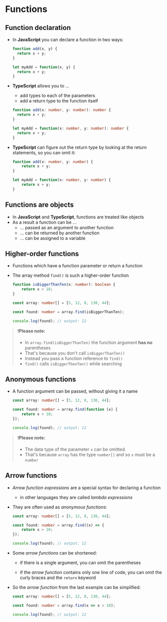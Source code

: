 # Functions

## Function declaration

- In **JavaScript** you can declare a function in two ways:

  ```javascript [0|1-3|5-7]
  function add(x, y) {
  	return x + y;
  }
  
  let myAdd = function(x, y) {
  	return x + y;
  }
  ```
  <!---->

- **TypeScript** allows you to ... 

  - add types to each of the parameters 
  - add a return type to the function itself

  ```typescript [1-3|5-7]
  function add(x: number, y: number): number {
  	return x + y;
  }
  
  let myAdd = function(x: number, y: number): number {
  	return x + y;
  }
  ```

<!---->

- **TypeScript** can figure out the return type by looking at the return statements, so you can omit it:

  ```typescript [0|1-3|5-7]
  function add(x: number, y: number) {
      return x + y;
  }
  
  let myAdd = function(x: number, y: number) {
      return x + y;
  }
  ```

## Functions are objects

- In **JavaScript** and **TypeScript**, functions are treated like objects
- As a result a function can be ...
  - ... passed as an argument to another function
  - ... can be returned by another function
  - ... can be assigned to a variable

## Higher-order functions

- Functions which have a function parameter or return a function

- The array method `find()` is such a higher-order function

  ```typescript [0|1-3|5|7|9]
  function isBiggerThanTen(x: number): boolean {
      return x > 10;
  }
  
  const array: number[] = [5, 12, 8, 130, 44];
  
  const found: number = array.find(isBiggerThanTen);
  
  console.log(found); // output: 12
  ```

<!---->

> ❗**Please note:** 
> - In `array.find(isBiggerThanTen)` the function argument  **has no** parentheses
> - That's because you don't call `isBiggerThanTen()`
> - Instead you pass a function reference to `find()`
> - `find()` calls `isBiggerThenTen()` while searching 

## Anonymous functions

- A function argument can be passed, without giving it a name

  ```typescript [0|3-5]
  const array: number[] = [5, 12, 8, 130, 44];
  
  const found: number = array.find(function (x) {
      return x > 10;
  });
  
  console.log(found); // output: 12
  ```

> ❗__Please note:__ 
>
> - The data type of the parameter `x` can be omitted.
> - That's because `array` has the type `number[]` and so `x` must be a `number`

## Arrow functions

- _Arrow function expressions_ are a special syntax for declaring a function
  - in other languages they are called _lambda expressions_
  
- They are often used as _anonymous functions_:

  ```typescript [0|3-5]
  const array: number[] = [5, 12, 8, 130, 44];
  
  const found: number = array.find((x) => {
      return x > 10;
  });
  
  console.log(found); // output: 12
  ```

<!---->

- Some _arrow functions_ can be shortened:

  - if there is a single argument, you can omit the parentheses

  - if the _arrow function_ contains only one line of code, you can omit the curly braces and the `return` keyword


- So the *arrow function* from the last example can be simplified:

  ```typescript [0|3]
  const array: number[] = [5, 12, 8, 130, 44];
  
  const found: number = array.find(x => x > 10);
  
  console.log(found); // output: 12
  ```



